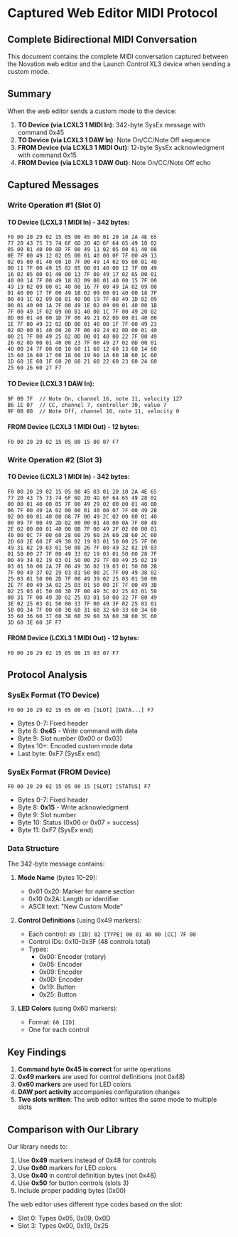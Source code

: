 # Captured Web Editor MIDI Protocol

## Complete Bidirectional MIDI Conversation

This document contains the complete MIDI conversation captured between the Novation web editor and the Launch Control XL3 device when sending a custom mode.

## Summary

When the web editor sends a custom mode to the device:

1. **TO Device (via LCXL3 1 MIDI In)**: 342-byte SysEx message with command 0x45
2. **TO Device (via LCXL3 1 DAW In)**: Note On/CC/Note Off sequence
3. **FROM Device (via LCXL3 1 MIDI Out)**: 12-byte SysEx acknowledgment with command 0x15
4. **FROM Device (via LCXL3 1 DAW Out)**: Note On/CC/Note Off echo

## Captured Messages

### Write Operation #1 (Slot 0)

#### TO Device (LCXL3 1 MIDI In) - 342 bytes:
```
F0 00 20 29 02 15 05 00 45 00 01 20 10 2A 4E 65
77 20 43 75 73 74 6F 6D 20 4D 6F 64 65 49 10 02
05 00 01 40 00 0D 7F 00 49 11 02 05 00 01 40 00
0E 7F 00 49 12 02 05 00 01 40 00 0F 7F 00 49 13
02 05 00 01 40 00 10 7F 00 49 14 02 05 00 01 40
00 11 7F 00 49 15 02 05 00 01 40 00 12 7F 00 49
16 02 05 00 01 40 00 13 7F 00 49 17 02 05 00 01
40 00 14 7F 00 49 18 02 09 00 01 40 00 15 7F 00
49 19 02 09 00 01 40 00 16 7F 00 49 1A 02 09 00
01 40 00 17 7F 00 49 1B 02 09 00 01 40 00 18 7F
00 49 1C 02 09 00 01 40 00 19 7F 00 49 1D 02 09
00 01 40 00 1A 7F 00 49 1E 02 09 00 01 40 00 1B
7F 00 49 1F 02 09 00 01 40 00 1C 7F 00 49 20 02
0D 00 01 40 00 1D 7F 00 49 21 02 0D 00 01 40 00
1E 7F 00 49 22 02 0D 00 01 40 00 1F 7F 00 49 23
02 0D 00 01 40 00 20 7F 00 49 24 02 0D 00 01 40
00 21 7F 00 49 25 02 0D 00 01 40 00 22 7F 00 49
26 02 0D 00 01 40 00 23 7F 00 49 27 02 0D 00 01
40 00 24 7F 00 60 10 60 11 60 12 60 13 60 14 60
15 60 16 60 17 60 18 60 19 60 1A 60 1B 60 1C 60
1D 60 1E 60 1F 60 20 60 21 60 22 60 23 60 24 60
25 60 26 60 27 F7
```

#### TO Device (LCXL3 1 DAW In):
```
9F 0B 7F  // Note On, channel 16, note 11, velocity 127
B6 1E 07  // CC, channel 7, controller 30, value 7
9F 0B 00  // Note Off, channel 16, note 11, velocity 0
```

#### FROM Device (LCXL3 1 MIDI Out) - 12 bytes:
```
F0 00 20 29 02 15 05 00 15 00 07 F7
```

### Write Operation #2 (Slot 3)

#### TO Device (LCXL3 1 MIDI In) - 342 bytes:
```
F0 00 20 29 02 15 05 00 45 03 01 20 10 2A 4E 65
77 20 43 75 73 74 6F 6D 20 4D 6F 64 65 49 28 02
00 00 01 40 00 05 7F 00 49 29 02 00 00 01 40 00
06 7F 00 49 2A 02 00 00 01 40 00 07 7F 00 49 2B
02 00 00 01 40 00 08 7F 00 49 2C 02 00 00 01 40
00 09 7F 00 49 2D 02 00 00 01 40 00 0A 7F 00 49
2E 02 00 00 01 40 00 0B 7F 00 49 2F 02 00 00 01
40 00 0C 7F 00 60 28 60 29 60 2A 60 2B 60 2C 60
2D 60 2E 60 2F 49 30 02 19 03 01 50 00 25 7F 00
49 31 02 19 03 01 50 00 26 7F 00 49 32 02 19 03
01 50 00 27 7F 00 49 33 02 19 03 01 50 00 28 7F
00 49 34 02 19 03 01 50 00 29 7F 00 49 35 02 19
03 01 50 00 2A 7F 00 49 36 02 19 03 01 50 00 2B
7F 00 49 37 02 19 03 01 50 00 2C 7F 00 49 38 02
25 03 01 50 00 2D 7F 00 49 39 02 25 03 01 50 00
2E 7F 00 49 3A 02 25 03 01 50 00 2F 7F 00 49 3B
02 25 03 01 50 00 30 7F 00 49 3C 02 25 03 01 50
00 31 7F 00 49 3D 02 25 03 01 50 00 32 7F 00 49
3E 02 25 03 01 50 00 33 7F 00 49 3F 02 25 03 01
50 00 34 7F 00 60 30 60 31 60 32 60 33 60 34 60
35 60 36 60 37 60 38 60 39 60 3A 60 3B 60 3C 60
3D 60 3E 60 3F F7
```

#### FROM Device (LCXL3 1 MIDI Out) - 12 bytes:
```
F0 00 20 29 02 15 05 00 15 03 07 F7
```

## Protocol Analysis

### SysEx Format (TO Device)
```
F0 00 20 29 02 15 05 00 45 [SLOT] [DATA...] F7
```
- Bytes 0-7: Fixed header
- Byte 8: **0x45** - Write command with data
- Byte 9: Slot number (0x00 or 0x03)
- Bytes 10+: Encoded custom mode data
- Last byte: 0xF7 (SysEx end)

### SysEx Format (FROM Device)
```
F0 00 20 29 02 15 05 00 15 [SLOT] [STATUS] F7
```
- Bytes 0-7: Fixed header
- Byte 8: **0x15** - Write acknowledgment
- Byte 9: Slot number
- Byte 10: Status (0x06 or 0x07 = success)
- Byte 11: 0xF7 (SysEx end)

### Data Structure

The 342-byte message contains:

1. **Mode Name** (bytes 10-29):
   - 0x01 0x20: Marker for name section
   - 0x10 0x2A: Length or identifier
   - ASCII text: "New Custom Mode"

2. **Control Definitions** (using 0x49 markers):
   - Each control: `49 [ID] 02 [TYPE] 00 01 40 00 [CC] 7F 00`
   - Control IDs: 0x10-0x3F (48 controls total)
   - Types:
     - 0x00: Encoder (rotary)
     - 0x05: Encoder
     - 0x09: Encoder
     - 0x0D: Encoder
     - 0x19: Button
     - 0x25: Button

3. **LED Colors** (using 0x60 markers):
   - Format: `60 [ID]`
   - One for each control

## Key Findings

1. **Command byte 0x45 is correct** for write operations
2. **0x49 markers** are used for control definitions (not 0x48)
3. **0x60 markers** are used for LED colors
4. **DAW port activity** accompanies configuration changes
5. **Two slots written**: The web editor writes the same mode to multiple slots

## Comparison with Our Library

Our library needs to:
1. Use **0x49** markers instead of 0x48 for controls
2. Use **0x60** markers for LED colors
3. Use **0x40** in control definition bytes (not 0x48)
4. Use **0x50** for button controls (slots 3)
5. Include proper padding bytes (0x00)

The web editor uses different type codes based on the slot:
- Slot 0: Types 0x05, 0x09, 0x0D
- Slot 3: Types 0x00, 0x19, 0x25